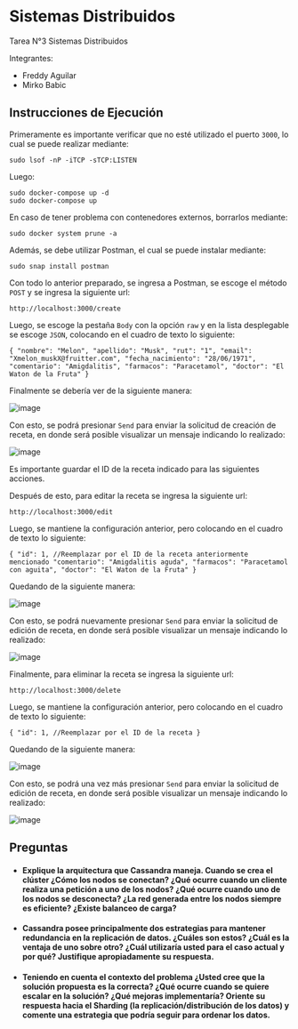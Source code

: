 # Sistemas Distribuidos
Tarea N°3 Sistemas Distribuidos

Integrantes:
- Freddy Aguilar
- Mirko Babic

## Instrucciones de Ejecución

Primeramente es importante verificar que no esté utilizado el puerto `3000`, lo cual se puede realizar mediante:

```
sudo lsof -nP -iTCP -sTCP:LISTEN
```

Luego:

```
sudo docker-compose up -d
sudo docker-compose up
```
En caso de tener problema con contenedores externos, borrarlos mediante:

```
sudo docker system prune -a
```

Además, se debe utilizar Postman, el cual se puede instalar mediante:

```
sudo snap install postman
```

Con todo lo anterior preparado, se ingresa a Postman, se escoge el método `POST` y se ingresa la siguiente url:

`http://localhost:3000/create`

Luego, se escoge la pestaña `Body` con la opción `raw` y en la lista desplegable se escoge `JSON`, colocando en el cuadro de texto lo siguiente:

`{
 "nombre": "Melon",
 "apellido": "Musk",
 "rut": "1",
 "email": "Xmelon_muskX@fruitter.com",
 "fecha_nacimiento": "28/06/1971",
 "comentario": "Amigdalitis",
 "farmacos": "Paracetamol",
 "doctor": "El Waton de la Fruta"
}`

Finalmente se debería ver de la siguiente manera:

![image](https://user-images.githubusercontent.com/103700122/175848703-b0df3ca3-9d96-406d-a1b5-243e36900401.png)

Con esto, se podrá presionar `Send` para enviar la solicitud de creación de receta, en donde será posible visualizar un mensaje indicando lo realizado:

![image](https://user-images.githubusercontent.com/103700122/175848757-d50725d7-5344-4bf1-8a53-61576a2d773f.png)

Es importante guardar el ID de la receta indicado para las siguientes acciones.

Después de esto, para editar la receta se ingresa la siguiente url:

`http://localhost:3000/edit`

Luego, se mantiene la configuración anterior, pero colocando en el cuadro de texto lo siguiente: 

`{
 "id": 1, //Reemplazar por el ID de la receta anteriormente mencionado
 "comentario": "Amigdalitis aguda",
 "farmacos": "Paracetamol con aguita",
 "doctor": "El Waton de la Fruta"
}`

Quedando de la siguiente manera:

![image](https://user-images.githubusercontent.com/103700122/175848988-6326cd9f-451a-4de7-a070-0d8a99ca81e6.png)

Con esto, se podrá nuevamente presionar `Send` para enviar la solicitud de edición de receta, en donde será posible visualizar un mensaje indicando lo realizado:

![image](https://user-images.githubusercontent.com/103700122/175848803-194f1b8d-025b-4ea2-8700-6c9bcd19caf8.png)

Finalmente, para eliminar la receta se ingresa la siguiente url:

`http://localhost:3000/delete`

Luego, se mantiene la configuración anterior, pero colocando en el cuadro de texto lo siguiente: 

`{
 "id": 1, //Reemplazar por el ID de la receta
}`

Quedando de la siguiente manera:

![image](https://user-images.githubusercontent.com/103700122/175849039-a503c959-f84e-491e-83d7-fd4d77e7deab.png)

Con esto, se podrá una vez más presionar `Send` para enviar la solicitud de edición de receta, en donde será posible visualizar un mensaje indicando lo realizado:

![image](https://user-images.githubusercontent.com/103700122/175848843-44458cb0-b0d7-4fcf-960b-f55e09d8e089.png)

## Preguntas

- #### Explique la arquitectura que Cassandra maneja. Cuando se crea el clúster ¿Cómo los nodos se conectan? ¿Qué ocurre cuando un cliente realiza una petición a uno de los nodos? ¿Qué ocurre cuando uno de los nodos se desconecta? ¿La red generada entre los nodos siempre es eficiente? ¿Existe balanceo de carga?



- #### Cassandra posee principalmente dos estrategias para mantener redundancia en la replicación de datos. ¿Cuáles son estos? ¿Cuál es la ventaja de uno sobre otro? ¿Cuál utilizaría usted para el caso actual y por qué? Justifique apropiadamente su respuesta.



- #### Teniendo en cuenta el contexto del problema ¿Usted cree que la solución propuesta es la correcta? ¿Qué ocurre cuando se quiere escalar en la solución? ¿Qué mejoras implementaría? Oriente su respuesta hacia el Sharding (la replicación/distribución de los datos) y comente una estrategia que podría seguir para ordenar los datos.

